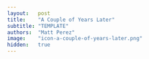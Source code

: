 ```yaml
---
layout:   post
title:    "A Couple of Years Later"
subtitle: "TEMPLATE"
authors:  "Matt Perez"
image:    "icon-a-couple-of-years-later.png"
hidden:   true
---
```


<div style="display: none;">
 <p></p>
</div>
